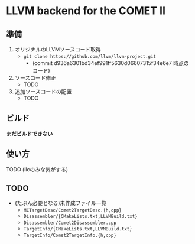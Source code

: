 # LLVM backend for the COMET II


## 準備
1. オリジナルのLLVMソースコード取得
    * `git clone https://github.com/llvm/llvm-project.git`
        * (commit d936a6301bd34ef991ff5630d06607315f34e6e7 時点のコード)
2. ソースコード修正
    * TODO
3. 追加ソースコードの配置
    * TODO


## ビルド
__まだビルドできない__


## 使い方
TODO (llcのみな気がする)


## TODO
* (たぶん必要となる)未作成ファイル一覧
    * `MCTargetDesc/Comet2TargetDesc.{h,cpp}`
    * `Disassembler/{CMakeLists.txt,LLVMBuild.txt}`
    * `Disassembler/Comet2Disassembler.cpp`
    * `TargetInfo/{CMakeLists.txt,LLVMBuild.txt}`
    * `TargetInfo/Comet2TargetInfo.{h,cpp}`

